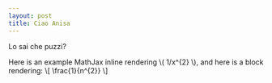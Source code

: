 ```yaml
---
layout: post
title: Ciao Anisa
---
```


Lo sai che puzzi?

Here is an example MathJax inline rendering \\( 1/x^{2} \\), and here is a block rendering: 
\\[ \frac{1}{n^{2}} \\]
